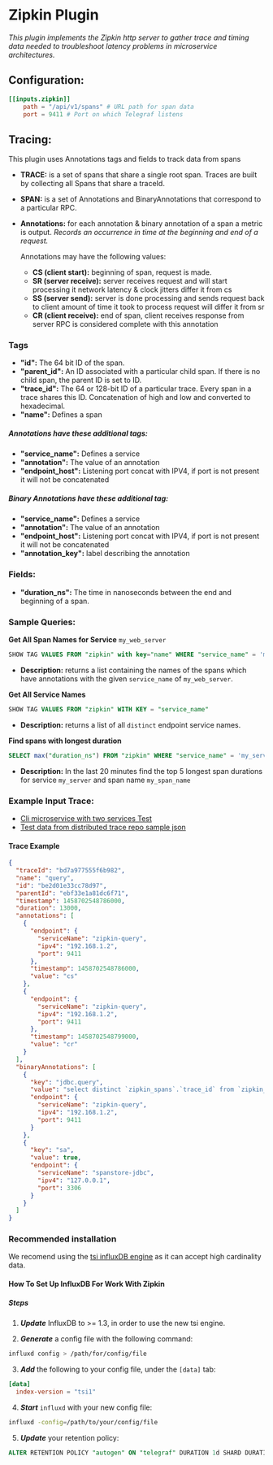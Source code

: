# Zipkin Plugin

*This plugin implements the Zipkin http server to gather trace and timing data needed to troubleshoot latency problems in microservice architectures.*



## Configuration:
```toml
[[inputs.zipkin]]
    path = "/api/v1/spans" # URL path for span data
    port = 9411 # Port on which Telegraf listens
```

## Tracing:

This plugin uses Annotations tags and fields to track data from spans

- __TRACE:__ is a set of spans that share a single root span.
Traces are built by collecting all Spans that share a traceId.

- __SPAN:__ is a set of Annotations and BinaryAnnotations that correspond to a particular RPC.

- __Annotations:__ for each annotation & binary annotation of a span a metric is output. *Records an occurrence in time at the beginning and end of a request.*

  Annotations may have the following values:

    - __CS (client start):__ beginning of span, request is made.
    - __SR (server receive):__ server receives request and will start processing it
      network latency & clock jitters differ it from cs
    - __SS (server send):__ server is done processing and sends request back to client
      amount of time it took to process request will differ it from sr
    - __CR (client receive):__ end of span, client receives response from server
      RPC is considered complete with this annotation

### Tags
* __"id":__               The 64 bit ID of the span.
* __"parent_id":__        An ID associated with a particular child span.  If there is no child span, the parent ID is set to ID.
* __"trace_id":__        The 64 or 128-bit ID of a particular trace. Every span in a trace shares this ID. Concatenation of high and low and converted to hexadecimal.
* __"name":__             Defines a span

##### Annotations have these additional tags:

* __"service_name":__     Defines a service
* __"annotation":__       The value of an annotation
* __"endpoint_host":__    Listening port concat with IPV4, if port is not present it will not be concatenated

##### Binary Annotations have these additional tag:

  * __"service_name":__     Defines a service
  * __"annotation":__       The value of an annotation
  * __"endpoint_host":__    Listening port concat with IPV4, if port is not present it will not be concatenated
  * __"annotation_key":__ label describing the annotation


### Fields:
  * __"duration_ns":__ The time in nanoseconds between the end and beginning of a span.



### Sample Queries:

__Get All Span Names for Service__ `my_web_server`
```sql
SHOW TAG VALUES FROM "zipkin" with key="name" WHERE "service_name" = 'my_web_server'
```
  - __Description:__  returns a list containing the names of the spans which have annotations with the given `service_name` of `my_web_server`.

__Get All Service Names__
```sql
SHOW TAG VALUES FROM "zipkin" WITH KEY = "service_name"
```
  - __Description:__  returns a list of all `distinct` endpoint service names.

__Find spans with longest duration__
```sql
SELECT max("duration_ns") FROM "zipkin" WHERE "service_name" = 'my_service' AND "name" = 'my_span_name' AND time > now() - 20m GROUP BY "trace_id",time(30s) LIMIT 5
```
  - __Description:__  In the last 20 minutes find the top 5 longest span durations for service `my_server` and span name `my_span_name`



### Example Input Trace:

- [Cli microservice with two services Test](https://github.com/openzipkin/zipkin-go-opentracing/tree/master/examples/cli_with_2_services)
- [Test data from distributed trace repo sample json](https://github.com/mattkanwisher/distributedtrace/blob/master/testclient/sample.json)

#### Trace Example
```json
{
  "traceId": "bd7a977555f6b982",
  "name": "query",
  "id": "be2d01e33cc78d97",
  "parentId": "ebf33e1a81dc6f71",
  "timestamp": 1458702548786000,
  "duration": 13000,
  "annotations": [
    {
      "endpoint": {
        "serviceName": "zipkin-query",
        "ipv4": "192.168.1.2",
        "port": 9411
      },
      "timestamp": 1458702548786000,
      "value": "cs"
    },
    {
      "endpoint": {
        "serviceName": "zipkin-query",
        "ipv4": "192.168.1.2",
        "port": 9411
      },
      "timestamp": 1458702548799000,
      "value": "cr"
    }
  ],
  "binaryAnnotations": [
    {
      "key": "jdbc.query",
      "value": "select distinct `zipkin_spans`.`trace_id` from `zipkin_spans` join `zipkin_annotations` on (`zipkin_spans`.`trace_id` = `zipkin_annotations`.`trace_id` and `zipkin_spans`.`id` = `zipkin_annotations`.`span_id`) where (`zipkin_annotations`.`endpoint_service_name` = ? and `zipkin_spans`.`start_ts` between ? and ?) order by `zipkin_spans`.`start_ts` desc limit ?",
      "endpoint": {
        "serviceName": "zipkin-query",
        "ipv4": "192.168.1.2",
        "port": 9411
      }
    },
    {
      "key": "sa",
      "value": true,
      "endpoint": {
        "serviceName": "spanstore-jdbc",
        "ipv4": "127.0.0.1",
        "port": 3306
      }
    }
  ]
}
```

### Recommended installation

We recomend using the [tsi influxDB engine](https://www.influxdata.com/path-1-billion-time-series-influxdb-high-cardinality-indexing-ready-testing/) as it can accept high cardinality data.
#### How To Set Up InfluxDB For Work With Zipkin

  ##### Steps
  1. ___Update___ InfluxDB to >= 1.3, in order to use the new tsi engine.

  2. ___Generate___ a config file with the following command:
```sh
influxd config > /path/for/config/file
```
  3. ___Add___ the following to your config file, under the `[data]` tab:
```toml
[data]
  index-version = "tsi1"
```

  4. ___Start___ `influxd` with your new config file:
```sh
influxd -config=/path/to/your/config/file
```

  5. ___Update___ your retention policy:
```sql
ALTER RETENTION POLICY "autogen" ON "telegraf" DURATION 1d SHARD DURATION 30m
```
